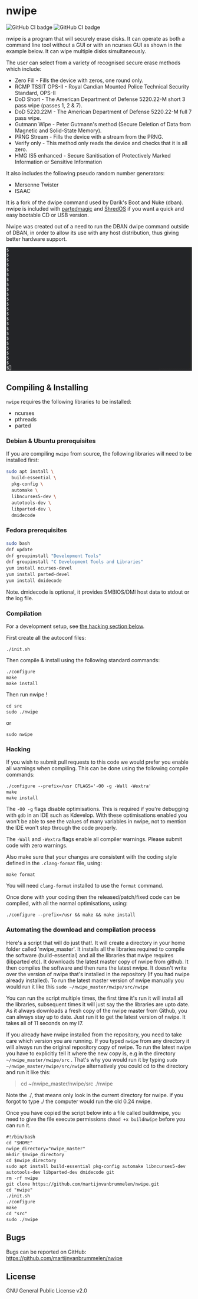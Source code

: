 # nwipe
![GitHub CI badge](https://github.com/martijnvanbrummelen/nwipe/workflows/ci_ubuntu_latest/badge.svg)
![GitHub CI badge](https://github.com/martijnvanbrummelen/nwipe/workflows/ci_ubuntu_16.04/badge.svg)

nwipe is a program that will securely erase disks. It can operate as both a command line
tool without a GUI or with an ncurses GUI as shown in the example below. It can wipe multiple
disks simultaneously.

The user can select from a variety of recognised secure erase methods which include:

* Zero Fill          - Fills the device with zeros, one round only.
* RCMP TSSIT OPS-II  - Royal Candian Mounted Police Technical Security Standard, OPS-II
* DoD Short          - The American Department of Defense 5220.22-M short 3 pass wipe (passes 1, 2 & 7).
* DoD 5220.22M       - The American Department of Defense 5220.22-M full 7 pass wipe.
* Gutmann Wipe       - Peter Gutmann's method (Secure Deletion of Data from Magnetic and Solid-State Memory).
* PRNG Stream        - Fills the device with a stream from the PRNG.
* Verify only        - This method only reads the device and checks that it is all zero.
* HMG IS5 enhanced   - Secure Sanitisation of Protectively Marked Information or Sensitive Information

It also includes the following pseudo random number generators:
* Mersenne Twister
* ISAAC

It is a fork of the dwipe command used by
Darik's Boot and Nuke (dban).  nwipe is included with [partedmagic](https://partedmagic.com) and
[ShredOS](https://github.com/nadenislamarre/shredos) if you want a quick and easy bootable CD or USB version.

Nwipe was created out of a need to run the DBAN dwipe command outside
of DBAN, in order to allow its use with any host distribution, thus
giving better hardware support.

![Example wipe](/images/example_wipe.gif)

## Compiling & Installing

`nwipe` requires the following libraries to be installed:

* ncurses
* pthreads
* parted

### Debian & Ubuntu prerequisites

If you are compiling `nwipe` from source, the following libraries will need to be installed first:

```bash
sudo apt install \
  build-essential \
  pkg-config \
  automake \
  libncurses5-dev \
  autotools-dev \
  libparted-dev \
  dmidecode
```

### Fedora prerequisites

```bash
sudo bash
dnf update
dnf groupinstall "Development Tools"
dnf groupinstall "C Development Tools and Libraries"
yum install ncurses-devel
yum install parted-devel
yum install dmidecode
```
Note. dmidecode is optional, it provides SMBIOS/DMI host data to stdout or the log file.

### Compilation

For a development setup, see [the hacking section below](#Hacking).

First create all the autoconf files:
```
./init.sh
```

Then compile & install using the following standard commands:
```
./configure
make
make install
```

Then run nwipe !
```
cd src
sudo ./nwipe
```
or
```
sudo nwipe
```

### Hacking

If you wish to submit pull requests to this code we would prefer you enable all warnings when compiling.
This can be done using the following compile commands:

```
./configure --prefix=/usr CFLAGS='-O0 -g -Wall -Wextra'
make
make install
```

The `-O0 -g` flags disable optimisations. This is required if you're debugging with
`gdb` in an IDE such as Kdevelop. With these optimisations enabled you won't be
able to see the values of many variables in nwipe, not to mention the IDE won't step
through the code properly.

The `-Wall` and `-Wextra` flags enable all compiler warnings. Please submit code with zero warnings.

Also make sure that your changes are consistent with the coding style defined in the `.clang-format` file, using:
```
make format
```
You will need `clang-format` installed to use the `format` command.


Once done with your coding then the released/patch/fixed code can be compiled,
with all the normal optimisations, using:
```
./configure --prefix=/usr && make && make install
```
### Automating the download and compilation process

Here's a script that will do just that!. It will create a directory in your home folder called 'nwipe_master'. It installs all the libraries required to compile the software (build-essential) and all the libraries that nwipe requires (libparted etc). It downloads the latest master copy of nwipe from github. It then compiles the software and then runs the latest nwipe. It doesn't write over the version of nwipe that's installed in the repository (If you had nwipe already installed). To run the latest master version of nwipe manually you would run it like this `sudo ~/nwipe_master/nwipe/src/nwipe`

You can run the script multiple times, the first time it's run it will install all the libraries, subsequent times it will just say the the libraries are upto date. As it always downloads a fresh copy of the nwipe master from Github, you can always stay up to date. Just run it to get the latest version of nwipe. It takes all of 11 seconds on my I7.

If you already have nwipe installed from the repository, you need to take care which version you are running. If you typed `nwipe` from any directory it will always run the original repository copy of nwipe. To run the latest nwipe you have to explicitly tell it where the new copy is, e.g in the directory `~/nwipe_master/nwipe/src` . That's why you would run it by typing `sudo ~/nwipe_master/nwipe/src/nwipe` alternatively you could cd to the directory and run it like this:

> cd ~/nwipe_master/nwipe/src
./nwipe

Note the ./, that means only look in the current directory for nwipe. if you forgot to type ./ the computer would run the old 0.24 nwipe.

Once you have copied the script below into a file called  buildnwipe, you need to give the file execute permissions `chmod +x buildnwipe` before you can run it.

```
#!/bin/bash
cd "$HOME"
nwipe_directory="nwipe_master"
mkdir $nwipe_directory
cd $nwipe_directory
sudo apt install build-essential pkg-config automake libncurses5-dev autotools-dev libparted-dev dmidecode git
rm -rf nwipe
git clone https://github.com/martijnvanbrummelen/nwipe.git
cd "nwipe"
./init.sh
./configure
make
cd "src"
sudo ./nwipe
```

## Bugs

Bugs can be reported on GitHub:
https://github.com/martijnvanbrummelen/nwipe

## License

GNU General Public License v2.0
